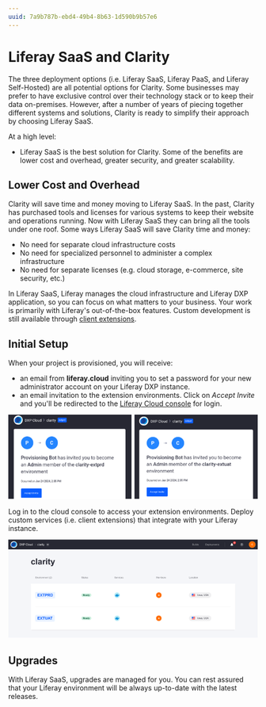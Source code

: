 ```yaml
---
uuid: 7a9b787b-ebd4-49b4-8b63-1d590b9b57e6
---
```

# Liferay SaaS and Clarity

The three deployment options (i.e. Liferay SaaS, Liferay PaaS, and Liferay Self-Hosted) are all potential options for Clarity. Some businesses may prefer to have exclusive control over their technology stack or to keep their data on-premises. However, after a number of years of piecing together different systems and solutions, Clarity is ready to simplify their approach by choosing Liferay SaaS.

At a high level:

* Liferay SaaS is the best solution for Clarity. Some of the benefits are lower cost and overhead, greater security, and greater scalability.

## Lower Cost and Overhead

Clarity will save time and money moving to Liferay SaaS. In the past, Clarity has purchased tools and licenses for various systems to keep their website and operations running. Now with Liferay SaaS they can bring all the tools under one roof. Some ways Liferay SaaS will save Clarity time and money:

* No need for separate cloud infrastructure costs
* No need for specialized personnel to administer a complex infrastructure
* No need for separate licenses (e.g. cloud storage, e-commerce, site security, etc.)




In Liferay SaaS, Liferay manages the cloud infrastructure and Liferay DXP application, so you can focus on what matters to your business. Your work is primarily with Liferay's out-of-the-box features. Custom development is still available through [client extensions](https://learn.liferay.com/w/dxp/building-applications/client-extensions).

## Initial Setup

When your project is provisioned, you will receive:
- an email from **liferay.cloud** inviting you to set a password for your new administrator account on your Liferay DXP instance.
- an email invitation to the extension environments. Click on *Accept Invite* and you'll be redirected to the [Liferay Cloud console](https://console.liferay.cloud/) for login.

![Click on Accept Invite to access PRD and UAT environment](./liferay-saas/images/01.png)

Log in to the cloud console to access your extension environments. Deploy custom services (i.e. client extensions) that integrate with your Liferay instance. 

![Logging into the console shows you a list of all environments you can access.](./liferay-saas/images/02.png)

## Upgrades

With Liferay SaaS, upgrades are managed for you. You can rest assured that your Liferay environment will be always up-to-date with the latest releases.
